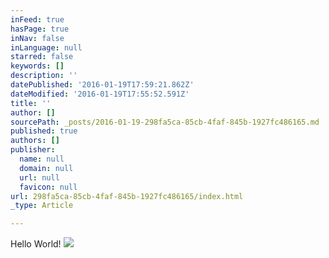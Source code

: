 ```yaml
---
inFeed: true
hasPage: true
inNav: false
inLanguage: null
starred: false
keywords: []
description: ''
datePublished: '2016-01-19T17:59:21.862Z'
dateModified: '2016-01-19T17:55:52.591Z'
title: ''
author: []
sourcePath: _posts/2016-01-19-298fa5ca-85cb-4faf-845b-1927fc486165.md
published: true
authors: []
publisher:
  name: null
  domain: null
  url: null
  favicon: null
url: 298fa5ca-85cb-4faf-845b-1927fc486165/index.html
_type: Article

---
```

Hello World!
![](https://s3-us-west-2.amazonaws.com/the-grid-img/p/6bec9ed55b96327a5264167be672c90e911473da.jpg)